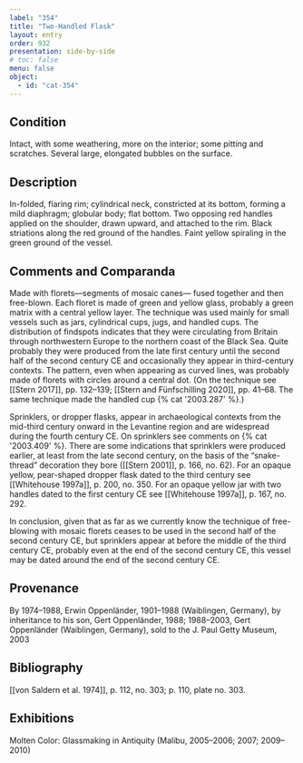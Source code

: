 ```yaml
---
label: "354"
title: "Two-Handled Flask"
layout: entry
order: 932
presentation: side-by-side
# toc: false
menu: false
object:
  - id: "cat-354"
---
```


## Condition

Intact, with some weathering, more on the interior; some pitting and scratches. Several large, elongated bubbles on the surface.

## Description

In-folded, flaring rim; cylindrical neck, constricted at its bottom, forming a mild diaphragm; globular body; flat bottom. Two opposing red handles applied on the shoulder, drawn upward, and attached to the rim. Black striations along the red ground of the handles. Faint yellow spiraling in the green ground of the vessel.

## Comments and Comparanda

Made with florets—segments of mosaic canes— fused together and then free-blown. Each floret is made of green and yellow glass, probably a green matrix with a central yellow layer. The technique was used mainly for small vessels such as jars, cylindrical cups, jugs, and handled cups. The distribution of findspots indicates that they were circulating from Britain through northwestern Europe to the northern coast of the Black Sea. Quite probably they were produced from the late first century until the second half of the second century CE and occasionally they appear in third-century contexts. The pattern, even when appearing as curved lines, was probably made of florets with circles around a central dot. (On the technique see [[Stern 2017]], pp. 132–139; [[Stern and Fünfschilling 2020]], pp. 41–68. The same technique made the handled cup {% cat '2003.287' %}.)

Sprinklers, or dropper flasks, appear in archaeological contexts from the mid-third century onward in the Levantine region and are widespread during the fourth century CE. On sprinklers see comments on {% cat '2003.409' %}. There are some indications that sprinklers were produced earlier, at least from the late second century, on the basis of the “snake-thread” decoration they bore ([[Stern 2001]], p. 166, no. 62). For an opaque yellow, pear-shaped dropper flask dated to the third century see [[Whitehouse 1997a]], p. 200, no. 350. For an opaque yellow jar with two handles dated to the first century CE see [[Whitehouse 1997a]], p. 167, no. 292.

In conclusion, given that as far as we currently know the technique of free-blowing with mosaic florets ceases to be used in the second half of the second century CE, but sprinklers appear at before the middle of the third century CE, probably even at the end of the second century CE, this vessel may be dated around the end of the second century CE.

## Provenance

By 1974–1988, Erwin Oppenländer, 1901–1988 (Waiblingen, Germany), by inheritance to his son, Gert Oppenländer, 1988; 1988–2003, Gert Oppenländer (Waiblingen, Germany), sold to the J. Paul Getty Museum, 2003

## Bibliography

[[von Saldern et al. 1974]], p. 112, no. 303; p. 110, plate no. 303.

## Exhibitions

Molten Color: Glassmaking in Antiquity (Malibu, 2005–2006; 2007; 2009–2010)
